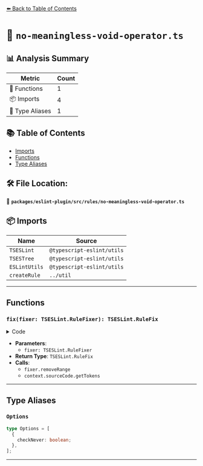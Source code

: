 [⬅️ Back to Table of Contents](../../../../index.md)

# 📄 `no-meaningless-void-operator.ts`

## 📊 Analysis Summary

| Metric | Count |
|--------|-------|
| 🔧 Functions | 1 |
| 📦 Imports | 4 |
| 📑 Type Aliases | 1 |

## 📚 Table of Contents

- [Imports](#imports)
- [Functions](#functions)
- [Type Aliases](#type-aliases)

## 🛠️ File Location:
📂 **`packages/eslint-plugin/src/rules/no-meaningless-void-operator.ts`**

## 📦 Imports

| Name | Source |
|------|--------|
| `TSESLint` | `@typescript-eslint/utils` |
| `TSESTree` | `@typescript-eslint/utils` |
| `ESLintUtils` | `@typescript-eslint/utils` |
| `createRule` | `../util` |


---

## Functions

### `fix(fixer: TSESLint.RuleFixer): TSESLint.RuleFix`

<details><summary>Code</summary>

```ts
(fixer: TSESLint.RuleFixer): TSESLint.RuleFix => {
          return fixer.removeRange([
            context.sourceCode.getTokens(node)[0].range[0],
            context.sourceCode.getTokens(node)[1].range[0],
          ]);
        }
```
</details>

- **Parameters**:
  - `fixer: TSESLint.RuleFixer`
- **Return Type**: `TSESLint.RuleFix`
- **Calls**:
  - `fixer.removeRange`
  - `context.sourceCode.getTokens`

---

## Type Aliases

### `Options`

```ts
type Options = [
  {
    checkNever: boolean;
  },
];
```


---